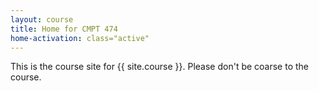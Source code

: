 ```yaml
---
layout: course
title: Home for CMPT 474
home-activation: class="active"
---
```


This is the course site for {{ site.course }}. Please don't be coarse to the course.